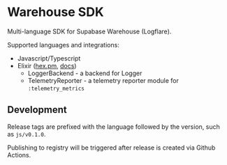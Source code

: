 # Warehouse SDK

Multi-language SDK for Supabase Warehouse (Logflare).

Supported languages and integrations:

- Javascript/Typescript
- Elixir ([hex.pm](https://hex.pm/packages/warehouse_ex), [docs](https://hexdocs.pm/warehouse_ex/))
  - LoggerBackend - a backend for Logger
  - TelemetryReporter - a telemetry reporter module for `:telemetry_metrics`

## Development

Release tags are prefixed with the language followed by the version, such as `js/v0.1.0`.

Publishing to registry will be triggered after release is created via Github Actions.
